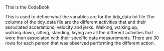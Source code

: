 This is the CodeBook

This is used to define what the variables are for the tidy_data.txt file
The columns of the tidy_data file are the different activities that and their associated accerlations, velocity and jerks.
Walking, walking.up, walking.down, sitting, standing, laying are all the different activities that were then associated
with their specific data measurements.
There are 30 rows for each person that was observed performing the different action.

